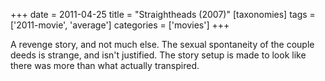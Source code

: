 +++
date = 2011-04-25
title = "Straightheads (2007)"
[taxonomies]
tags = ['2011-movie', 'average']
categories = ['movies']
+++

A revenge story, and not much else. The sexual spontaneity of the couple
deeds is strange, and isn't justified. The story setup is made to look
like there was more than what actually transpired.
